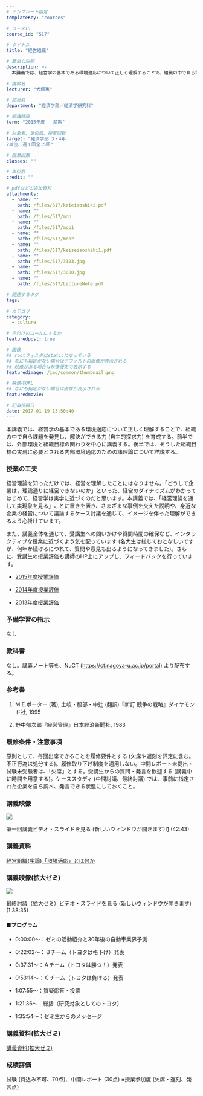 ```yaml
---
# テンプレート指定
templateKey: "courses"

# コースID
course_id: "517"

# タイトル
title: "経営組織"

# 簡単な説明
description: >-
  本講義では、経営学の基本である環境適応について正しく理解することで、組織の中で自ら課題を発見し、解決ができる力 (自主的探求力) を育成する。前半では、外部環境と組織目標の関わりを中心に講義する。後半...

# 講師名
lecturer: "犬塚篤"

# 部局名
department: "経済学部／経済学研究科"

# 開講時限
term: "2015年度	前期"

# 対象者、単位数、授業回数
target: "経済学部 3・4年
2単位、週１回全15回"

# 授業回数
classes: ""

# 単位数
credit: ""

# pdfなどの追加資料
attachments: 
  - name: "" 
    path: /files/517/keieisoshiki.pdf
  - name: "" 
    path: /files/517/moo
  - name: "" 
    path: /files/517/moo1
  - name: "" 
    path: /files/517/moo2
  - name: "" 
    path: /files/517/keiseisoshiki1.pdf
  - name: "" 
    path: /files/517/3303.jpg
  - name: "" 
    path: /files/517/3000.jpg
  - name: "" 
    path: /files/517/LectureNote.pdf

# 関連するタグ
tags:

# カテゴリ
category:
  - culture

# 色付けのロールにするか
featuredpost: true

# 画像
## rootフォルダはstaticになっている
## なにも指定がない場合はデフォルトの画像が表示される
## 映像がある場合は映像優先で表示する
featuredimage: /img/common/thumbnail.png

# 映像のURL
## なにも指定がない場合は画像が表示される
featuredmovie: 

# 記事投稿日
date: 2017-01-19 13:50:40
---
```


本講義では、経営学の基本である環境適応について正しく理解することで、組織の中で自ら課題を発見し、解決ができる力 (自主的探求力) を育成する。前半では、外部環境と組織目標の関わりを中心に講義する。後半では、そうした組織目標の実現に必要とされる内部環境適応のための諸理論について詳説する。

### 授業の工夫

経営理論を知っただけでは、経営を理解したことにはなりません。「どうして企業は，理論通りに経営できないのか」といった、経営のダイナミズムがわかってはじめて、経営学は実学に近づくのだと思います。本講義では、「経営理論を通して実現象を見る」ことに重きを置き、さまざまな事例を交えた説明や、身近な企業の経営について議論するケース討議を通じて、イメージを伴った理解ができるよう心掛けています。

また、講義全体を通じて、受講生への問いかけや質問時間の確保など、インタラクティブな授業に近づくよう気を配っています (名大生は総じておとなしいですが、何年か続けるにつれて、質問や意見も出るようになってきました)。さらに、受講生の授業評価も講師のHP上にアップし、フィードバックを行っています。

* [2015年度授業評価][1]

* [2014年度授業評価][2]

* [2013年度授業評価][3]

[1]: http://www.soec.nagoya-u.ac.jp/%7Einu/classes/ungra_organization2015.htm

[2]: http://www.soec.nagoya-u.ac.jp/%7Einu/classes/ungra_organization2014.htm

[3]: http://www.soec.nagoya-u.ac.jp/%7Einu/classes/ungra_organization2013.htm

### 予備学習の指示

なし

### 教科書

なし。講義ノート等を、NuCT (https://ct.nagoya-u.ac.jp/portal) より配布する。

### 参考書

1. M.E.ポーター (著), 土岐・服部・中辻 (翻訳)『新訂 競争の戦略』ダイヤモンド社, 1995

2. 野中郁次郎『経営管理』日本経済新聞社, 1983

### 履修条件・注意事項

原則として、毎回出席できることを履修要件とする (欠席や遅刻を評定に含む。不正行為は処分する)。履修取り下げ制度を適用しない。中間レポート未提出・試験未受験者は、「欠席」とする。受講生からの質問・発言を歓迎する (講義中に時間を用意する)。ケーススタディ (中間討議、最終討議) では、事前に指定された企業を自ら調べ、発言できる状態にしておくこと。

### 講義映像

![](/files/517/3000.jpg) 

第一回講義ビデオ・スライドを見る (新しいウィンドウが開きます)][1] (42:43)

### 講義資料

[経営組織(序論)「環境適応」とは何か](/files/517/keiseisoshiki1.pdf) 

### 講義映像(拡大ゼミ)

![](/files/517/3303.jpg) 

最終討議（拡大ゼミ）ビデオ・スライドを見る (新しいウィンドウが開きます)(1:38:35)

#### ■プログラム

* 0:00:00～：ゼミの活動紹介と30年後の自動車業界予測

* 0:22:02～：Ｂチーム（トヨタは格下げ）発表

* 0:37:31～：Ａチーム（トヨタは勝つ！）発表

* 0:53:14～：Ｃチーム（トヨタは負ける）発表

* 1:07:55～：質疑応答・投票

* 1:21:36～：総括（研究対象としてのトヨタ）

* 1:35:54～：ゼミ生からのメッセージ

### 講義資料(拡大ゼミ)

[講義資料(拡大ゼミ)](/files/517/LectureNote.pdf) 

[1]: https://nuvideo.media.nagoya-u.ac.jp/embed/284c2930f8de84f871a6a55d48cd3b3bf1c88c36

### 成績評価

試験 (持込み不可、70点)、中間レポート (30点) &plusmn;授業参加度 (欠席・遅刻、発言点)

